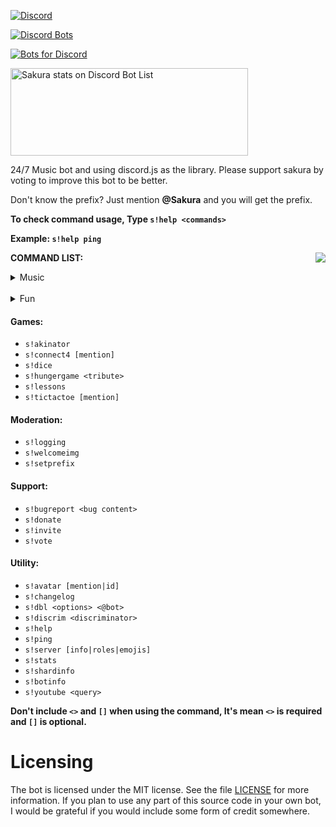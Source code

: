 
[![Discord](https://discordapp.com/api/guilds/492345609928572948/embed.png)](https://discord.gg/BTckadf)

[![Discord Bots](https://discordbots.org/api/widget/500893309514940432.svg?usernamecolor=4e17b5&topcolor=2d54ff&middlecolor=442b0&datacolor=f442e5&highlightcolor=424bf4&labelcolor=eff0f9)](https://discordbots.org/bot/500893309514940432)

[![Bots for Discord](https://botsfordiscord.com/api/bot/500893309514940432/widget)](https://botsfordiscord.com/bots/500893309514940432) 


<a href="https://discordbotlist.com/bots/500893309514940432">
	<img 
		width="380" 
		height="140" 
		src="https://discordbotlist.com/bots/500893309514940432/widget" 
		alt="Sakura stats on Discord Bot List">
</a>



24/7 Music bot and using discord.js as the library. Please support sakura by voting to improve this bot to be better.

Don't know the prefix? Just mention **@Sakura** and you will get the prefix.



**To check command usage, Type `s!help <commands>`**

**Example: `s!help ping`**

<img src="https://cdn.discordapp.com/avatars/500893309514940432/93f5811f50cdae6c05afa18ac62aee91.png?size=512" align="right">


**COMMAND LIST:**

<details>
<summary>Music</summary>
<br>

```asciidoc
 s!search <Song Name>
 s!play <Song Name>
 s!loop
 s!shuffle
 s!lyrics <Song Name>
 s!np
 s!queue
 s!skip
 s!stop
 s!pause
 s!resume
 s!volume [1 - 100]
```

</details>
<br>
<details>
<summary>Fun</summary>
<br>

```js
s!8ball <questions>
s!beautiful [@mention|id]
s!clapify [text]
s!clyde <text>
s!neko
s!f
s!owoify <text>
s!ratewaifu <mention|text>
s!sakura
s!say <text>
s!ship <@user1 @user2>
s!tableflip`
s!triggered [mention|id]
```

</details>

#### Games:
- `s!akinator`
- `s!connect4 [mention]`
- `s!dice`
- `s!hungergame <tribute>`
- `s!lessons`
- `s!tictactoe [mention]`

#### Moderation:
- `s!logging`
- `s!welcomeimg`
- `s!setprefix`

#### Support:
- `s!bugreport <bug content>`
- `s!donate`
- `s!invite`
- `s!vote`

#### Utility:
- `s!avatar [mention|id]`
- `s!changelog`
- `s!dbl <options> <@bot>`
- `s!discrim <discriminator>`
- `s!help`
- `s!ping`
- `s!server [info|roles|emojis]`
- `s!stats`
- `s!shardinfo`
- `s!botinfo`
- `s!youtube <query>`

**Don't include `<>` and `[]` when using the command, It's mean `<>` is required and `[]` is optional.**


# Licensing 

The bot is licensed under the MIT license. See the file [LICENSE](https://github.com/SharifPoetra/sakura/blob/master/LICENSE) for more information. If you plan to use any part of this source code in your own bot, I would be grateful if you would include some form of credit somewhere.


